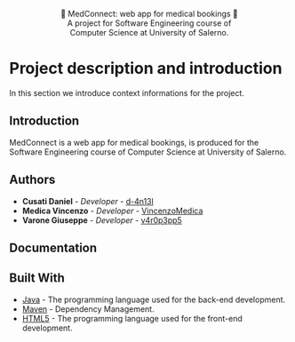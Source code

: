 
<p align = "center">
  📕 MedConnect: web app for medical bookings 📕
  <br>
  A project for Software Engineering course of
  <br>
   Computer Science at University of Salerno. 
  <br>
  
</p>

# Project description and introduction

In this section we introduce context informations for the project.

## Introduction

MedConnect is a web app for medical bookings, is produced for the Software Engineering course of Computer Science at University of Salerno.

## Authors

* **Cusati Daniel**      - *Developer*   - [d-4n13l](https://github.com/d-4n13l)
* **Medica Vincenzo**    - *Developer*         - [VincenzoMedica](https://github.com/VincenzoMedica)
* **Varone Giuseppe**    - *Developer*         - [v4r0p3pp5](https://github.com/v4r0p3pp5)


## Documentation

## Built With

* [Java](https://jdk.java.net/15/) - The programming language used for the back-end development.
* [Maven](https://maven.apache.org/) - Dependency Management.
* [HTML5](https://www.w3schools.com/html/default.asp) - The programming language used for the front-end development.


